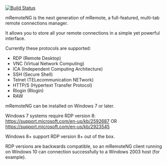[![Build Status](http://ec2-52-39-111-114.us-west-2.compute.amazonaws.com:8080/job/mRemoteNG/mRemoteNG/develop/badge/icon)](http://ec2-52-39-111-114.us-west-2.compute.amazonaws.com:8080/job/mRemoteNG/mRemoteNG/develop)


mRemoteNG is the next generation of mRemote, a full-featured, multi-tab remote connections manager.

It allows you to store all your remote connections in a simple yet powerful interface.

Currently these protocols are supported:

 * RDP (Remote Desktop)
 * VNC (Virtual Network Computing)
 * ICA (Independent Computing Architecture)
 * SSH (Secure Shell)
 * Telnet (TELecommunication NETwork)
 * HTTP/S (Hypertext Transfer Protocol)
 * Rlogin (Rlogin)
 * RAW
 
mRemoteNG can be installed on Windows 7 or later.

Windows 7 systems require RDP version 8:
https://support.microsoft.com/en-us/kb/2592687 
OR
https://support.microsoft.com/en-us/kb/2923545

Windows 8+ support RDP version 8+ out of the box.

RDP versions are backwards compatible, so an mRemoteNG client running on Windows 10 can 
connection successfully to a Windows 2003 host (for example).